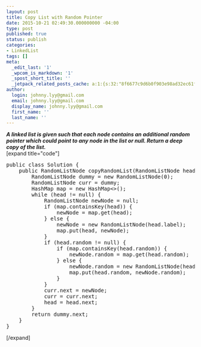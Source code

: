 ```yaml
---
layout: post
title: Copy List with Random Pointer
date: 2015-10-21 02:49:30.000000000 -04:00
type: post
published: true
status: publish
categories:
- LinkedList
tags: []
meta:
  _edit_last: '1'
  _wpcom_is_markdown: '1'
  _spost_short_title: ''
  _jetpack_related_posts_cache: a:1:{s:32:"8f6677c9d6b0f903e98ad32ec61f8deb";a:2:{s:7:"expires";i:1454874675;s:7:"payload";a:3:{i:0;a:1:{s:2:"id";i:476;}i:1;a:1:{s:2:"id";i:1091;}i:2;a:1:{s:2:"id";i:434;}}}}
author:
  login: johnny.lyy@gmail.com
  email: johnny.lyy@gmail.com
  display_name: johnny.lyy@gmail.com
  first_name: ''
  last_name: ''
---
```

<p><strong><em>A linked list is given such that each node contains an additional random pointer which could point to any node in the list or null. Return a deep copy of the list.</em></strong><br />
[expand title="code"]</p>
<pre>
public class Solution {
    public RandomListNode copyRandomList(RandomListNode head) {
        RandomListNode dummy = new RandomListNode(0);
        RandomListNode curr = dummy;
        HashMap<RandomListNode, RandomListNode> map = new HashMap<>();
        while (head != null) {
            RandomListNode newNode = null;
            if (map.containsKey(head)) {
                newNode = map.get(head);
            } else {
                newNode = new RandomListNode(head.label);
                map.put(head, newNode);
            }            
            if (head.random != null) {
                if (map.containsKey(head.random)) {
                    newNode.random = map.get(head.random);
                } else {
                    newNode.random = new RandomListNode(head.random.label);
                    map.put(head.random, newNode.random);
                }
            }
            curr.next = newNode;
            curr = curr.next;
            head = head.next;
        }
        return dummy.next;
    }
}
</pre>
<p>[/expand]</p>
